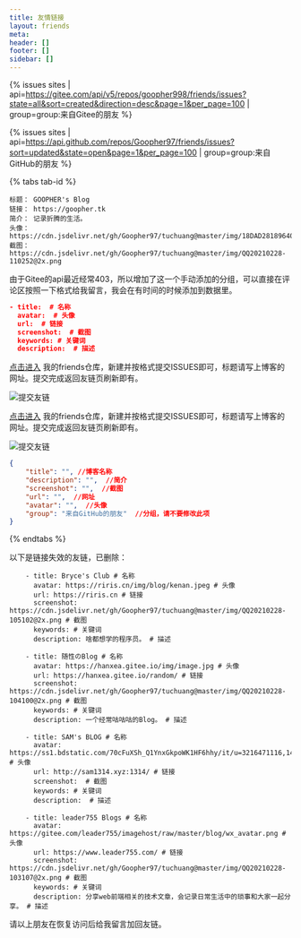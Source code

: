 ```yaml
---
title: 友情链接
layout: friends
meta:
header: []
footer: []
sidebar: []
---
```

{% issues sites | api=https://gitee.com/api/v5/repos/goopher998/friends/issues?state=all&sort=created&direction=desc&page=1&per_page=100 | group=group:来自Gitee的朋友 %}

{% issues sites | api=https://api.github.com/repos/Goopher97/friends/issues?sort=updated&state=open&page=1&per_page=100 | group=group:来自GitHub的朋友 %}  

{% tabs tab-id %}

<!-- tab 添加我的友链 -->

```
标题： GOOPHER's Blog  
链接： https://goopher.tk
简介： 记录折腾的生活。  
头像： https://cdn.jsdelivr.net/gh/Goopher97/tuchuang@master/img/18DAD281896408F73F4EF594111BECA2.jpg
截图： https://cdn.jsdelivr.net/gh/Goopher97/tuchuang@master/img/QQ20210228-110252@2x.png  
```

<!-- endtab -->

<!-- tab 手动提交 -->

由于Gitee的api最近经常403，所以增加了这一个手动添加的分组，可以直接在评论区按照一下格式给我留言，我会在有时间的时候添加到数据里。  

```json
- title:  # 名称
  avatar:  # 头像
  url:  # 链接
  screenshot:  # 截图
  keywords: # 关键词
  description:  # 描述
```

<!-- endtab -->

<!-- tab Gitee自助提交 -->

[点击进入](https://gitee.com/goopher998/friends/issues) 我的friends仓库，新建并按格式提交ISSUES即可，标题请写上博客的网址。提交完成返回友链页刷新即有。

![提交友链](https://cdn.jsdelivr.net/gh/Goopher97/tuchuang@master/img/QQ20210302-001523@2x.png)

<!-- endtab -->

<!-- tab Github自助提交 -->

[点击进入](https://github.com/Goopher97/friends/issues) 我的friends仓库，新建并按格式提交ISSUES即可，标题请写上博客的网址。提交完成返回友链页刷新即有。

![提交友链](https://cdn.jsdelivr.net/gh/Goopher97/tuchuang@master/img/QQ20210226-004320@2x.png)  

<!-- endtab -->

<!-- tab 自助提交格式 -->

```json
{
    "title": "", //博客名称
    "description": "",  //简介
    "screenshot": "",  //截图
    "url": "",  //网址
    "avatar": "",  //头像
    "group": "来自GitHub的朋友"  //分组，请不要修改此项
}
```

<!-- endtab -->

{% endtabs %}

以下是链接失效的友链，已删除：
```
    - title: Bryce's Club # 名称
      avatar: https://riris.cn/img/blog/kenan.jpeg # 头像
      url: https://riris.cn # 链接
      screenshot: https://cdn.jsdelivr.net/gh/Goopher97/tuchuang@master/img/QQ20210228-105102@2x.png # 截图
      keywords: # 关键词
      description: 啥都想学的程序员。 # 描述
```
```
    - title: 随性のBlog # 名称
      avatar: https://hanxea.gitee.io/img/image.jpg # 头像
      url: https://hanxea.gitee.io/random/ # 链接
      screenshot: https://cdn.jsdelivr.net/gh/Goopher97/tuchuang@master/img/QQ20210228-104100@2x.png # 截图
      keywords: # 关键词
      description: 一个经常咕咕咕的Blog。 # 描述
```
```
    - title: SAM's BLOG # 名称
      avatar: https://ss1.bdstatic.com/70cFuXSh_Q1YnxGkpoWK1HF6hhy/it/u=3216471116,1483332883&fm=26&gp=0.jpg # 头像
      url: http://sam1314.xyz:1314/ # 链接
      screenshot:  # 截图
      keywords: # 关键词
      description:  # 描述
```
```
    - title: leader755 Blogs # 名称
      avatar: https://gitee.com/leader755/imagehost/raw/master/blog/wx_avatar.png # 头像
      url: https://www.leader755.com/ # 链接
      screenshot: https://cdn.jsdelivr.net/gh/Goopher97/tuchuang@master/img/QQ20210228-103107@2x.png # 截图
      keywords: # 关键词
      description: 分享web前端相关的技术文章，会记录日常生活中的琐事和大家一起分享。 # 描述
```
请以上朋友在恢复访问后给我留言加回友链。